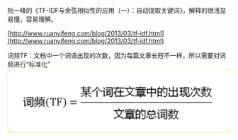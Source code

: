 阮一峰的《TF-IDF与余弦相似性的应用（一）：自动提取关键词》，解释的很浅显易懂，容易理解。

[http://www.ruanyifeng.com/blog/2013/03/tf-idf.html](http://www.ruanyifeng.com/blog/2013/03/tf-idf.html)



词频TF：文档中一个词语出现的次数，因为每篇文章长短不一样，所以需要对词频进行“标准化”![](/assets/词频.png)



